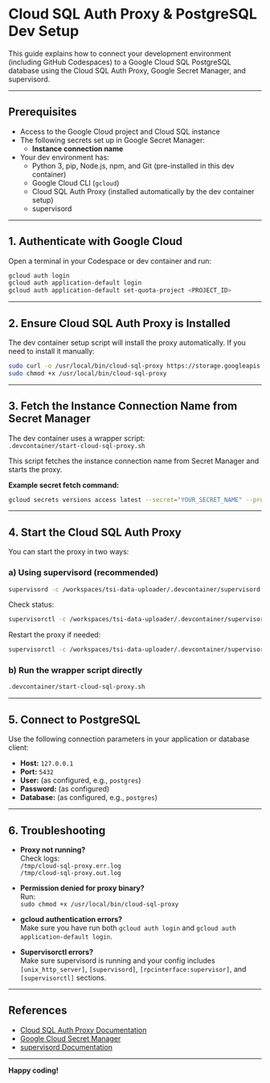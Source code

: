 # Cloud SQL Auth Proxy & PostgreSQL Dev Setup

This guide explains how to connect your development environment (including GitHub Codespaces) to a Google Cloud SQL PostgreSQL database using the Cloud SQL Auth Proxy, Google Secret Manager, and supervisord.

---

## Prerequisites

- Access to the Google Cloud project and Cloud SQL instance
- The following secrets set up in Google Secret Manager:
  - **Instance connection name**
- Your dev environment has:
  - Python 3, pip, Node.js, npm, and Git (pre-installed in this dev container)
  - Google Cloud CLI (`gcloud`)
  - Cloud SQL Auth Proxy (installed automatically by the dev container setup)
  - supervisord

---

## 1. Authenticate with Google Cloud

Open a terminal in your Codespace or dev container and run:

```sh
gcloud auth login
gcloud auth application-default login
gcloud auth application-default set-quota-project <PROJECT_ID>
```

---

## 2. Ensure Cloud SQL Auth Proxy is Installed

The dev container setup script will install the proxy automatically. If you need to install it manually:

```sh
sudo curl -o /usr/local/bin/cloud-sql-proxy https://storage.googleapis.com/cloud-sql-connectors/cloud-sql-proxy/v2.10.1/cloud-sql-proxy.linux.amd64
sudo chmod +x /usr/local/bin/cloud-sql-proxy
```

---

## 3. Fetch the Instance Connection Name from Secret Manager

The dev container uses a wrapper script:  
`.devcontainer/start-cloud-sql-proxy.sh`

This script fetches the instance connection name from Secret Manager and starts the proxy.

**Example secret fetch command:**

```sh
gcloud secrets versions access latest --secret="YOUR_SECRET_NAME" --project="PROJECT_ID"
```

---

## 4. Start the Cloud SQL Auth Proxy

You can start the proxy in two ways:

### a) Using supervisord (recommended)

```sh
supervisord -c /workspaces/tsi-data-uploader/.devcontainer/supervisord.conf
```

Check status:

```sh
supervisorctl -c /workspaces/tsi-data-uploader/.devcontainer/supervisord.conf status
```

Restart the proxy if needed:

```sh
supervisorctl -c /workspaces/tsi-data-uploader/.devcontainer/supervisord.conf restart cloud-sql-proxy
```

### b) Run the wrapper script directly

```sh
.devcontainer/start-cloud-sql-proxy.sh
```

---

## 5. Connect to PostgreSQL

Use the following connection parameters in your application or database client:

- **Host:** `127.0.0.1`
- **Port:** `5432`
- **User:** (as configured, e.g., `postgres`)
- **Password:** (as configured)
- **Database:** (as configured, e.g., `postgres`)

---

## 6. Troubleshooting

- **Proxy not running?**  
  Check logs:  
  `/tmp/cloud-sql-proxy.err.log`  
  `/tmp/cloud-sql-proxy.out.log`

- **Permission denied for proxy binary?**  
  Run:  
  `sudo chmod +x /usr/local/bin/cloud-sql-proxy`

- **gcloud authentication errors?**  
  Make sure you have run both `gcloud auth login` and `gcloud auth application-default login`.

- **Supervisorctl errors?**  
  Make sure supervisord is running and your config includes `[unix_http_server]`, `[supervisord]`, `[rpcinterface:supervisor]`, and `[supervisorctl]` sections.

---

## References

- [Cloud SQL Auth Proxy Documentation](https://cloud.google.com/sql/docs/postgres/connect-auth-proxy)
- [Google Cloud Secret Manager](https://cloud.google.com/secret-manager/docs)
- [supervisord Documentation](http://supervisord.org/)

---

**Happy coding!**
